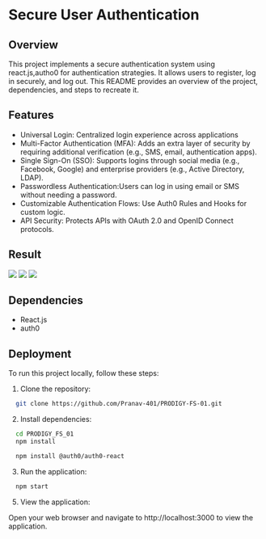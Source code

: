 
# Secure User Authentication




## Overview

This project implements a secure authentication system using react.js,autho0 for authentication strategies. It allows users to register, log in securely, and log out. This README provides an overview of the project, dependencies, and steps to recreate it.


## Features

- Universal Login: Centralized login experience across applications
- Multi-Factor Authentication (MFA): Adds an extra layer of security by requiring additional verification (e.g., SMS, email, authentication apps). 
- Single Sign-On (SSO): Supports logins through social media (e.g., Facebook, Google) and enterprise providers (e.g., Active Directory, LDAP).
- Passwordless Authentication:Users can log in using email or SMS without needing a password.
- Customizable Authentication Flows: Use Auth0 Rules and Hooks for custom logic. 
- API Security: Protects APIs with OAuth 2.0 and OpenID Connect protocols.


## Result

![](https://via.placeholder.com/468x300?text=App+Screenshot+Here)
![](https://via.placeholder.com/468x300?text=App+Screenshot+Here)
![](https://via.placeholder.com/468x300?text=App+Screenshot+Here)


## Dependencies

- React.js
- auth0


## Deployment

To run this project locally, follow these steps:

  1. Clone the repository:
  ```bash
    git clone https://github.com/Pranav-401/PRODIGY-FS-01.git
  ```
  2. Install dependencies:
  ```bash
    cd PRODIGY_FS_01
    npm install
  ```
  ```bash
    npm install @auth0/auth0-react
  ```
  3. Run the application:
  ```bash
    npm start
  ```
  5. View the application:

  Open your web browser and navigate to http://localhost:3000      to view the application.
